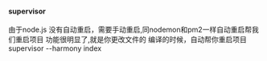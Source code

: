 #### supervisor
由于node.js 没有自动重启，需要手动重启,同nodemon和pm2一样自动重启帮我们重启项目
功能很明显了,就是你更改文件的 编译的时候，自动帮你重启项目
supervisor --harmony index